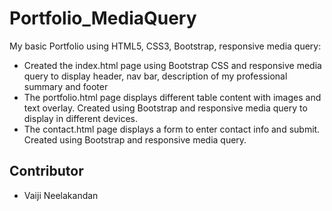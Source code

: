 # Portfolio_MediaQuery

My basic Portfolio using HTML5, CSS3, Bootstrap, responsive media query:

* Created the index.html page using Bootstrap CSS and responsive media query to display header, nav bar, description of my professional summary and footer
* The portfolio.html page displays different table content with images and text overlay. Created using Bootstrap and responsive media query to display in different devices.
* The contact.html page displays a form to enter contact info and submit. Created using Bootstrap and responsive media query.

## Contributor
* Vaiji Neelakandan
